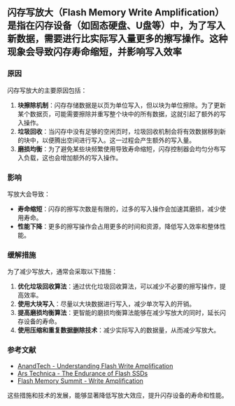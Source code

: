 ## 闪存写放大（Flash Memory Write Amplification）是指在闪存设备（如固态硬盘、U盘等）中，为了写入新数据，需要进行比实际写入量更多的擦写操作。这种现象会导致闪存寿命缩短，并影响写入效率

### 原因

闪存写放大的主要原因包括：

1. **块擦除机制**：闪存存储数据是以页为单位写入，但以块为单位擦除。为了更新某个数据页，可能需要擦除并重写整个块中的所有数据，这就引起了额外的写入操作。
2. **垃圾回收**：当闪存中没有足够的空闲页时，垃圾回收机制会将有效数据移到新的块中，以便腾出空间进行写入。这一过程会产生额外的写入量。
3. **磨损均衡**：为了避免某些块频繁使用导致寿命缩短，闪存控制器会均匀分布写入负载，这也会增加额外的写入操作。

### 影响

写放大会导致：

- **寿命缩短**：闪存的擦写次数是有限的，过多的写入操作会加速其磨损，减少使用寿命。
- **性能下降**：更多的擦写操作会占用更多的时间和资源，降低写入效率和整体性能。

### 缓解措施

为了减少写放大，通常会采取以下措施：

1. **优化垃圾回收算法**：通过优化垃圾回收算法，可以减少不必要的擦写操作，提高效率。
2. **使用大块写入**：尽量以大块数据进行写入，减少单次写入的开销。
3. **提高磨损均衡算法**：更智能的磨损均衡算法能够在减少写放大的同时，延长闪存设备的寿命。
4. **使用压缩和重复数据删除技术**：减少实际写入的数据量，从而减少写放大。

### 参考文献

- [AnandTech - Understanding Flash Write Amplification](https://www.anandtech.com/show/2738/8)
- [Ars Technica - The Endurance of Flash SSDs](https://arstechnica.com/information-technology/2013/11/endurance-tested-how-long-will-a-ssd-last/)
- [Flash Memory Summit - Write Amplification](http://www.flashmemorysummit.com/English/Collaterals/Proceedings/2011/20110809_T6B_Chris_Eisele.pdf)

这些措施和技术的发展，能够显著降低写放大效应，提升闪存设备的寿命和性能。

